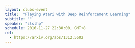 ```yaml
---
layout: clubs-event
title:  "Playing Atari with Deep Reinforcement Learning"
subtitle: ""
speaker: "zlslhp"
schedule: 2016-11-27 22:30:00, GMT+8
ref: 
  - https://arxiv.org/abs/1312.5602
---
```



